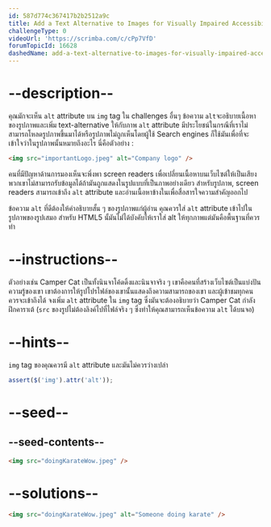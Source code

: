 ```yaml
---
id: 587d774c367417b2b2512a9c
title: Add a Text Alternative to Images for Visually Impaired Accessibility
challengeType: 0
videoUrl: 'https://scrimba.com/c/cPp7VfD'
forumTopicId: 16628
dashedName: add-a-text-alternative-to-images-for-visually-impaired-accessibility
---
```


# --description--

คุณมักจะเห็น `alt` attribute บน `img` tag ใน challenges อื่นๆ
ข้อความ `alt`จะอธิบายเนื้อหาของรูปภาพและเพิ่ม text-alternative ให้กับภาพ
`alt` attribute มีประโยชน์ในกรณีที่เราไม่สามารถโหลดรูปภาพขึ้นมาได้หรือรูปภาพไม่ถูกเห็นโดยผู้ใช้
Search engines ก็ใช้มันเพื่อที่จะเข้าใจว่าในรูปภาพนั้นหมายถึงอะไร
นี่คือตัวอย่าง :

```html
<img src="importantLogo.jpeg" alt="Company logo" />
```

คนที่มีปัญหาด้านการมองเห็นจะพึ่งพา screen readers เพื่อเปลี่ยนเนื้อหาบนเว็บไซต์ให้เป็นเสียง
พวกเขาไม่สามารถรับข้อมูลได้ถ้ามันถูกแสดงในรูปแบบที่เป็นภาพอย่างเดียว
สำหรับรูปภาพ, screen readers สามารถเข้าถึง `alt` attribute และอ่านเนื้อหาข้างในเพื่อสื่อสารใจความสำคัญออกไป

ข้อความ `alt` ที่ดีต้องให้คำอธิบายสั้น ๆ ของรูปภาพแก่ผู้อ่าน
คุณควรใส่ `alt` attribute เข้าไปในรูปภาพของรูปเสมอ
สำหรับ HTML5 นั้มันไม่่ได้บังคับให้เราใส่ alt ให้ทุกภาพแต่มันคือพื้นฐานที่ควรทำ

# --instructions--

ตัวอย่างเช่น Camper Cat เป็นทั้งนินจาโค้ดดิ้งและนินจาจริง ๆ เขาคือคนที่สร้างเว็บไซต์เป็นแบ่งปันความรู้ของเขา
เขาต้องการให้รูปโปรไฟล์ของเขานั้นแสดงถึงความสามารถของเขา และผู้เข้าชมทุกคนควรจะเข้าถึงได้
จงเพิ่ม `alt` attribute ใน `img` tag ซึ่งมันจะต้องอธิบายว่า Camper Cat กำลังฝึกคาราเต้ (`src` ของรูปไม่ต้องลิงค์ไปที่ไฟล์จริง ๆ ซึ่งทำให้คุณสามารถเห็นข้อความ `alt` ได้บนจอ)

# --hints--

`img` tag ของคุณควรมี `alt` attribute และมันไม่ควรว่างเปล่า

```js
assert($('img').attr('alt'));
```

# --seed--

## --seed-contents--

```html
<img src="doingKarateWow.jpeg" />
```

# --solutions--

```html
<img src="doingKarateWow.jpeg" alt="Someone doing karate" />
```
